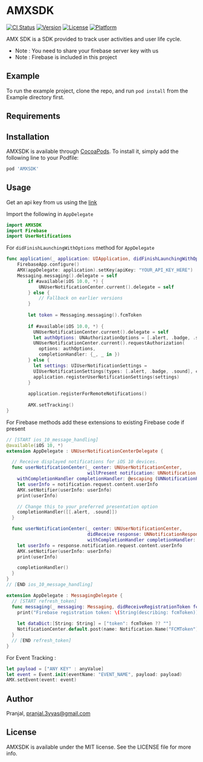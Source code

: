 # AMXSDK

[![CI Status](https://img.shields.io/travis/Pranjal/AMXSDK.svg?style=flat)](https://travis-ci.org/Pranjal/AMXSDK)
[![Version](https://img.shields.io/cocoapods/v/AMXSDK.svg?style=flat)](https://cocoapods.org/pods/AMXSDK)
[![License](https://img.shields.io/cocoapods/l/AMXSDK.svg?style=flat)](https://cocoapods.org/pods/AMXSDK)
[![Platform](https://img.shields.io/cocoapods/p/AMXSDK.svg?style=flat)](https://cocoapods.org/pods/AMXSDK)

AMX SDK is a SDK provided to track user activities and user life cycle.

 - Note  : You need to share your firebase server key with us
 - Note : Firebase is included in this project 

## Example

To run the example project, clone the repo, and run `pod install` from the Example directory first.

## Requirements

## Installation

AMXSDK is available through [CocoaPods](https://cocoapods.org). To install
it, simply add the following line to your Podfile:

```ruby
pod 'AMXSDK'
```
## Usage 
Get an api key from us using the [link](https://google.com)

Import the following in `AppDelegate`
```swift
import AMXSDK
import Firebase
import UserNotifications
```


For `didFinishLaunchingWithOptions` method for `AppDelegate`
```swift
func application(_ application: UIApplication, didFinishLaunchingWithOptions launchOptions: [UIApplicationLaunchOptionsKey: Any]?) -> Bool {
    FirebaseApp.configure()
    AMX(appDelegate: application).setKey(apiKey: "YOUR_API_KEY_HERE")
    Messaging.messaging().delegate = self
        if #available(iOS 10.0, *) {
            UNUserNotificationCenter.current().delegate = self
        } else {
            // Fallback on earlier versions
        }
        
        let token = Messaging.messaging().fcmToken
        
        if #available(iOS 10.0, *) {
          UNUserNotificationCenter.current().delegate = self
          let authOptions: UNAuthorizationOptions = [.alert, .badge, .sound]
          UNUserNotificationCenter.current().requestAuthorization(
            options: authOptions,
            completionHandler: {_, _ in })
        } else {
          let settings: UIUserNotificationSettings =
          UIUserNotificationSettings(types: [.alert, .badge, .sound], categories: nil)
          application.registerUserNotificationSettings(settings)
        }
        
        application.registerForRemoteNotifications()
        
        AMX.setTracking()
}
```

For Firebase methods add these extensions to existing Firebase code if present
```swift
// [START ios_10_message_handling]
@available(iOS 10, *)
extension AppDelegate : UNUserNotificationCenterDelegate {

  // Receive displayed notifications for iOS 10 devices.
  func userNotificationCenter(_ center: UNUserNotificationCenter,
                              willPresent notification: UNNotification,
    withCompletionHandler completionHandler: @escaping (UNNotificationPresentationOptions) -> Void) {
    let userInfo = notification.request.content.userInfo
    AMX.setNotifier(userInfo: userInfo)
    print(userInfo)

    // Change this to your preferred presentation option
    completionHandler([[.alert, .sound]])
  }

  func userNotificationCenter(_ center: UNUserNotificationCenter,
                              didReceive response: UNNotificationResponse,
                              withCompletionHandler completionHandler: @escaping () -> Void) {
    let userInfo = response.notification.request.content.userInfo
    AMX.setNotifier(userInfo: userInfo)
    print(userInfo)

    completionHandler()
  }
}
// [END ios_10_message_handling]

extension AppDelegate : MessagingDelegate {
  // [START refresh_token]
  func messaging(_ messaging: Messaging, didReceiveRegistrationToken fcmToken: String?) {
    print("Firebase registration token: \(String(describing: fcmToken))")
    
    let dataDict:[String: String] = ["token": fcmToken ?? ""]
    NotificationCenter.default.post(name: Notification.Name("FCMToken"), object: nil, userInfo: dataDict)
  }
  // [END refresh_token]
}
```


For Event Tracking : 
```swift 
let payload = ["ANY KEY" : anyValue]
let event = Event.init(eventName: "EVENT_NAME", payload: payload)
AMX.setEvent(event: event)
```

## Author

Pranjal, pranjal.3vyas@gmail.com

## License

AMXSDK is available under the MIT license. See the LICENSE file for more info.
